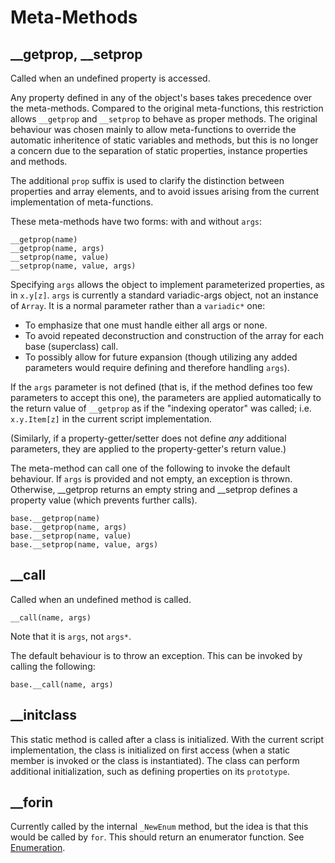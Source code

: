 # Meta-Methods

## __getprop, __setprop

Called when an undefined property is accessed.

Any property defined in any of the object's bases takes precedence over the meta-methods. Compared to the original meta-functions, this restriction allows `__getprop` and `__setprop` to behave as proper methods. The original behaviour was chosen mainly to allow meta-functions to override the automatic inheritence of static variables and methods, but this is no longer a concern due to the separation of static properties, instance properties and methods.

The additional `prop` suffix is used to clarify the distinction between properties and array elements, and to avoid issues arising from the current implementation of meta-functions.

These meta-methods have two forms: with and without `args`:
```
__getprop(name)
__getprop(name, args)
__setprop(name, value)
__setprop(name, value, args)
```
Specifying `args` allows the object to implement parameterized properties, as in `x.y[z]`. `args` is currently a standard variadic-args object, not an instance of `Array`. It is a normal parameter rather than a `variadic*` one:
  - To emphasize that one must handle either all args or none.
  - To avoid repeated deconstruction and construction of the array for each base (superclass) call.
  - To possibly allow for future expansion (though utilizing any added parameters would require defining and therefore handling `args`).

If the `args` parameter is not defined (that is, if the method defines too few parameters to accept this one), the parameters are applied automatically to the return value of `__getprop` as if the "indexing operator" was called; i.e. `x.y.Item[z]` in the current script implementation.

(Similarly, if a property-getter/setter does not define *any* additional parameters, they are applied to the property-getter's return value.)

The meta-method can call one of the following to invoke the default behaviour. If `args` is provided and not empty, an exception is thrown. Otherwise, __getprop returns an empty string and __setprop defines a property value (which prevents further calls).
```
base.__getprop(name)
base.__getprop(name, args)
base.__setprop(name, value)
base.__setprop(name, value, args)
```


## __call

Called when an undefined method is called.
```
__call(name, args)
```
Note that it is `args`, not `args*`.

The default behaviour is to throw an exception. This can be invoked by calling the following:
```
base.__call(name, args)
```

## __initclass

This static method is called after a class is initialized. With the current script implementation, the class is initialized on first access (when a static member is invoked or the class is instantiated). The class can perform additional initialization, such as defining properties on its `prototype`.


## __forin

Currently called by the internal `_NewEnum` method, but the idea is that this would be called by `for`. This should return an enumerator function. See [Enumeration](readme.md#enumeration).